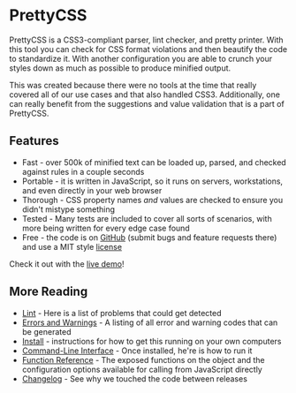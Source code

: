 PrettyCSS
=========

PrettyCSS is a CSS3-compliant parser, lint checker, and pretty printer.  With this tool you can check for CSS format violations and then beautify the code to standardize it.  With another configuration you are able to crunch your styles down as much as possible to produce minified output.

This was created because there were no tools at the time that really covered all of our use cases and that also handled CSS3.  Additionally, one can really benefit from the suggestions and value validation that is a part of PrettyCSS.

Features
--------

* Fast - over 500k of minified text can be loaded up, parsed, and checked against rules in a couple seconds
* Portable - it is written in JavaScript, so it runs on servers, workstations, and even directly in your web browser
* Thorough - CSS property names *and* values are checked to ensure you didn't mistype something
* Tested - Many tests are included to cover all sorts of scenarios, with more being written for every edge case found
* Free - the code is on [GitHub] (submit bugs and feature requests there) and use a MIT style [license]

[GitHub]: https://github.com/fidian/PrettyCSS
[license]: https://github.com/fidian/PrettyCSS/blob/master/docs/License.md

Check it out with the [live demo]!

[live demo]: http://fidian.github.com/PrettyCSS/

More Reading
------------

* [Lint] - Here is a list of problems that could get detected
* [Errors and Warnings] - A listing of all error and warning codes that can be generated
* [Install] - instructions for how to get this running on your own computers
* [Command-Line Interface] - Once installed, he're is how to run it
* [Function Reference] - The exposed functions on the object and the configuration options available for calling from JavaScript directly
* [Changelog] - See why we touched the code between releases

[Changelog]: https://github.com/fidian/PrettyCSS/blob/master/docs/Changelog.md
[Command-Line Interface]: https://github.com/fidian/PrettyCSS/blob/master/docs/CommandLine.md
[Errors and Warnings]: https://github.com/fidian/PrettyCSS/blob/master/docs/ErrorsAndWarnings.md
[Function Reference]: https://github.com/fidian/PrettyCSS/blob/master/docs/Functions.md
[Install]: https://github.com/fidian/PrettyCSS/blob/master/docs/Install.md
[Lint]: https://github.com/fidian/PrettyCSS/blob/master/docs/Lint.md
